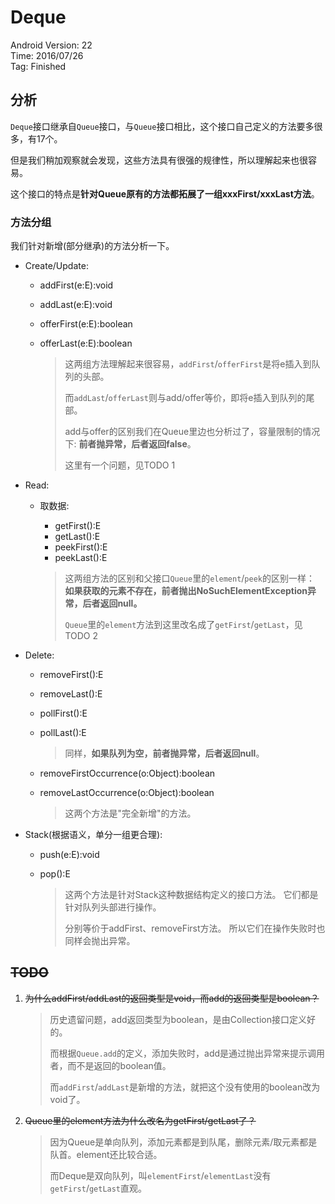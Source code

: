 # Deque

Android Version: 22  
Time: 2016/07/26  
Tag: Finished  

## 分析
`Deque`接口继承自`Queue`接口，与`Queue`接口相比，这个接口自己定义的方法要多很多，有17个。

但是我们稍加观察就会发现，这些方法具有很强的规律性，所以理解起来也很容易。

这个接口的特点是**针对Queue原有的方法都拓展了一组xxxFirst/xxxLast方法**。

### 方法分组
我们针对新增(部分继承)的方法分析一下。

* Create/Update:
	- addFirst(e:E):void
	- addLast(e:E):void
	- offerFirst(e:E):boolean
	- offerLast(e:E):boolean

		> 这两组方法理解起来很容易，`addFirst`/`offerFirst`是将e插入到队列的头部。
		>
		> 而`addLast`/`offerLast`则与add/offer等价，即将e插入到队列的尾部。
		> 
		> add与offer的区别我们在Queue里边也分析过了，容量限制的情况下:
		> **前者抛异常，后者返回false**。
		> 
		> 这里有一个问题，见TODO 1
* Read:
	- 取数据:
		- getFirst():E
		- getLast():E
		- peekFirst():E
		- peekLast():E

		> 这两组方法的区别和父接口`Queue`里的`element`/`peek`的区别一样：
		> **如果获取的元素不存在，前者抛出NoSuchElementException异常，后者返回null。**
		> 
		> `Queue`里的`element`方法到这里改名成了`getFirst`/`getLast`，见TODO 2
* Delete:
	- removeFirst():E
	- removeLast():E
	- pollFirst():E
	- pollLast():E

		> 同样，**如果队列为空，前者抛异常，后者返回null**。

	- removeFirstOccurrence(o:Object):boolean
	- removeLastOccurrence(o:Object):boolean

		> 这两个方法是"完全新增"的方法。
* Stack(根据语义，单分一组更合理):
	- push(e:E):void
	- pop():E

		> 这两个方法是针对Stack这种数据结构定义的接口方法。
		> 它们都是针对队列头部进行操作。
		> 
		> 分别等价于addFirst、removeFirst方法。
		> 所以它们在操作失败时也同样会抛出异常。

## ~~TODO~~
1. ~~为什么addFirst/addLast的返回类型是void，而add的返回类型是boolean？~~

	> 历史遗留问题，add返回类型为boolean，是由Collection接口定义好的。
	> 
	> 而根据`Queue.add`的定义，添加失败时，add是通过抛出异常来提示调用者，而不是返回的boolean值。
	> 
	> 而`addFirst`/`addLast`是新增的方法，就把这个没有使用的boolean改为void了。

2. ~~Queue里的element方法为什么改名为getFirst/getLast了？~~

	> 因为Queue是单向队列，添加元素都是到队尾，删除元素/取元素都是队首。element还比较合适。
	> 
	> 而Deque是双向队列，叫`elementFirst`/`elementLast`没有`getFirst`/`getLast`直观。
